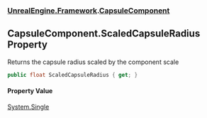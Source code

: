 ### [UnrealEngine.Framework](./UnrealEngine-Framework.md 'UnrealEngine.Framework').[CapsuleComponent](./CapsuleComponent.md 'UnrealEngine.Framework.CapsuleComponent')
## CapsuleComponent.ScaledCapsuleRadius Property
Returns the capsule radius scaled by the component scale  
```csharp
public float ScaledCapsuleRadius { get; }
```
#### Property Value
[System.Single](https://docs.microsoft.com/en-us/dotnet/api/System.Single 'System.Single')  
